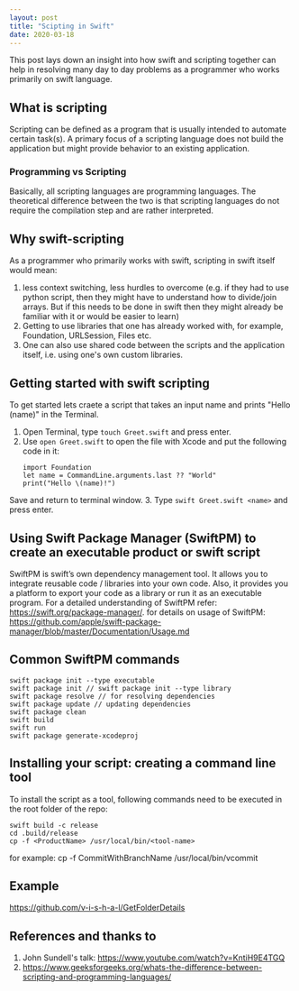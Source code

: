 ```yaml
---
layout: post
title: "Scipting in Swift"
date: 2020-03-18
---
```

This post lays down an insight into how swift and scripting together can help in resolving many day to day problems as a programmer who works primarily on swift language.
## What is scripting
Scripting can be defined as a program that is usually intended to automate certain task(s). A primary focus of a scripting language does not build the application but might provide behavior to an existing application.
### Programming vs Scripting
Basically, all scripting languages are programming languages. The theoretical difference between the two is that scripting languages do not require the compilation step and are rather interpreted.
## Why swift-scripting
As a programmer who primarily works with swift, scripting in swift itself would mean:
1. less context switching, less hurdles to overcome (e.g. if they had to use python script, then they might have to understand how to divide/join arrays. But if this needs to be done in swift then they might already be familiar with it or would be easier to learn)
2. Getting to use libraries that one has already worked with, for example, Foundation, URLSession, Files etc.
3. One can also use shared code between the scripts and the application itself, i.e. using one's own custom libraries.

## Getting started with swift scripting
To get started lets craete a script that takes an input name and prints "Hello \(name)" in the Terminal.
1. Open Terminal, type `touch Greet.swift` and press enter.
2. Use `open Greet.swift` to open the file with Xcode and put the following code in it:
    ``` 
    import Foundation
    let name = CommandLine.arguments.last ?? "World"
    print("Hello \(name)!")
    ```
Save and return to terminal window.
3. Type `swift Greet.swift <name>` and press enter.

## Using Swift Package Manager (SwiftPM) to create an executable product or swift script
SwiftPM is swift’s own dependency management tool. It allows you to integrate reusable code / libraries into your own code. Also, it provides you a platform to export your code as a library or run it as an executable program. For a detailed understanding of SwiftPM refer: https://swift.org/package-manager/.
for details on usage of SwiftPM:
https://github.com/apple/swift-package-manager/blob/master/Documentation/Usage.md

## Common SwiftPM commands
```
swift package init --type executable
swift package init // swift package init --type library
swift package resolve // for resolving dependencies
swift package update // updating dependencies
swift package clean
swift build
swift run
swift package generate-xcodeproj
```
## Installing your script: creating a command line tool
To install the script as a tool, following commands need to be executed in the root folder of the repo:
```
swift build -c release
cd .build/release
cp -f <ProductName> /usr/local/bin/<tool-name>
```
for example: cp -f CommitWithBranchName /usr/local/bin/vcommit

## Example
https://github.com/v-i-s-h-a-l/GetFolderDetails
 
## References and thanks to
1. John Sundell's talk: https://www.youtube.com/watch?v=KntiH9E4TGQ
2. https://www.geeksforgeeks.org/whats-the-difference-between-scripting-and-programming-languages/
